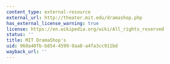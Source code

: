 ```yaml
---
content_type: external-resource
external_url: http://theater.mit.edu/dramashop.php
has_external_license_warning: true
license: https://en.wikipedia.org/wiki/All_rights_reserved
status: ''
title: MIT DramaShop's
uid: 960a40fb-b854-4599-9aa8-a4fa3cc911bd
wayback_url: ''
---
```

